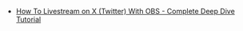 - [How To Livestream on X (Twitter) With OBS - Complete Deep Dive Tutorial](https://youtu.be/bzjdGZCRC8M)
